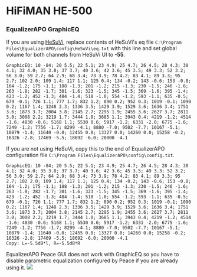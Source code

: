 # HiFiMAN HE-500
### EqualizerAPO GraphicEQ
If you are using [HeSuVi](https://sourceforge.net/projects/hesuvi/), replace contents of HeSuVi's eq file `C:\Program Files\EqualizerAPO\config\HeSuVi\eq.txt` with this line and set global volume for both channels from HeSuVi UI to **-55**.
```
GraphicEQ: 10 -84; 20 5.5; 22 5.1; 23 4.9; 25 4.7; 26 4.5; 28 4.3; 30 4.1; 32 4.0; 35 3.8; 37 3.7; 40 3.6; 42 3.6; 45 3.5; 49 3.3; 52 3.2; 56 3.0; 59 2.7; 64 2.9; 68 3.4; 73 3.9; 78 4.2; 83 4.1; 89 3.3; 95 2.7; 102 2.0; 109 1.4; 117 1.1; 125 0.4; 134 -0.2; 143 -0.6; 153 -0.8; 164 -1.2; 175 -1.1; 188 -1.3; 201 -1.2; 215 -1.3; 230 -1.5; 246 -1.6; 263 -1.8; 282 -1.7; 301 -1.6; 323 -1.5; 345 -1.5; 369 -1.6; 395 -1.4; 423 -1.2; 452 -1.3; 484 -1.4; 518 -1.0; 554 -1.2; 593 -1.1; 635 -0.5; 679 -0.1; 726 1.1; 777 1.7; 832 1.2; 890 0.2; 952 0.3; 1019 -0.1; 1090 0.2; 1167 1.4; 1248 2.3; 1336 3.5; 1429 3.9; 1529 3.6; 1636 3.4; 1751 3.6; 1873 3.7; 2004 3.8; 2145 2.7; 2295 1.9; 2455 3.6; 2627 3.7; 2811 3.0; 3008 2.2; 3219 1.7; 3444 1.0; 3685 1.1; 3943 0.4; 4219 -1.2; 4514 -1.6; 4830 -0.6; 5168 1.1; 5530 0.6; 5917 -1.2; 6331 -2.0; 6775 -1.6; 7249 -1.2; 7756 -1.7; 8299 -4.1; 8880 -7.0; 9502 -7.7; 10167 -5.1; 10879 -1.4; 11640 -0.0; 12455 0.0; 13327 0.0; 14260 0.0; 15258 -0.2; 16326 -2.8; 17469 -5.5; 18692 -6.0; 20000 -4.1
```
If you are not using HeSuVi, copy this to the end of EqualizerAPO configuration file `C:\Program Files\EqualizerAPO\config\config.txt`.
```
GraphicEQ: 10 -84; 20 5.5; 22 5.1; 23 4.9; 25 4.7; 26 4.5; 28 4.3; 30 4.1; 32 4.0; 35 3.8; 37 3.7; 40 3.6; 42 3.6; 45 3.5; 49 3.3; 52 3.2; 56 3.0; 59 2.7; 64 2.9; 68 3.4; 73 3.9; 78 4.2; 83 4.1; 89 3.3; 95 2.7; 102 2.0; 109 1.4; 117 1.1; 125 0.4; 134 -0.2; 143 -0.6; 153 -0.8; 164 -1.2; 175 -1.1; 188 -1.3; 201 -1.2; 215 -1.3; 230 -1.5; 246 -1.6; 263 -1.8; 282 -1.7; 301 -1.6; 323 -1.5; 345 -1.5; 369 -1.6; 395 -1.4; 423 -1.2; 452 -1.3; 484 -1.4; 518 -1.0; 554 -1.2; 593 -1.1; 635 -0.5; 679 -0.1; 726 1.1; 777 1.7; 832 1.2; 890 0.2; 952 0.3; 1019 -0.1; 1090 0.2; 1167 1.4; 1248 2.3; 1336 3.5; 1429 3.9; 1529 3.6; 1636 3.4; 1751 3.6; 1873 3.7; 2004 3.8; 2145 2.7; 2295 1.9; 2455 3.6; 2627 3.7; 2811 3.0; 3008 2.2; 3219 1.7; 3444 1.0; 3685 1.1; 3943 0.4; 4219 -1.2; 4514 -1.6; 4830 -0.6; 5168 1.1; 5530 0.6; 5917 -1.2; 6331 -2.0; 6775 -1.6; 7249 -1.2; 7756 -1.7; 8299 -4.1; 8880 -7.0; 9502 -7.7; 10167 -5.1; 10879 -1.4; 11640 -0.0; 12455 0.0; 13327 0.0; 14260 0.0; 15258 -0.2; 16326 -2.8; 17469 -5.5; 18692 -6.0; 20000 -4.1
Copy: L=-5.5dB*l, R=-5.5dB*R
```
EqualizerAPO Peace GUI does not work with GraphicEQ so you have to disable parametric equalization configured by Peace if you are already using it.
![](https://raw.githubusercontent.com/jaakkopasanen/AutoEq/master/results/Sonoma%20Model%20One/headphoncecom/onear/HiFiMAN%20HE-500/HiFiMAN%20HE-500.png)
